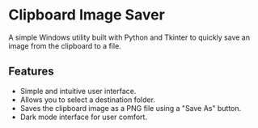 # Clipboard Image Saver

A simple Windows utility built with Python and Tkinter to quickly save an image from the clipboard to a file.

## Features

-   Simple and intuitive user interface.
-   Allows you to select a destination folder.
-   Saves the clipboard image as a PNG file using a "Save As" button.
-   Dark mode interface for user comfort.